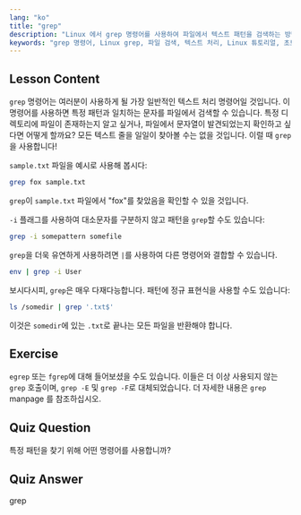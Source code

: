 ```yaml
---
lang: "ko"
title: "grep"
description: "Linux 에서 grep 명령어를 사용하여 파일에서 텍스트 패턴을 검색하는 방법을 배웁니다. 기본 사용법, 대소문자 구분 없는 검색, 다른 명령어와의 조합을 알아보세요. Linux 여정을 시작하세요!"
keywords: "grep 명령어, Linux grep, 파일 검색, 텍스트 처리, Linux 튜토리얼, 초보자 Linux, grep 가이드"
---
```


## Lesson Content

`grep` 명령어는 여러분이 사용하게 될 가장 일반적인 텍스트 처리 명령어일 것입니다. 이 명령어를 사용하면 특정 패턴과 일치하는 문자를 파일에서 검색할 수 있습니다. 특정 디렉토리에 파일이 존재하는지 알고 싶거나, 파일에서 문자열이 발견되었는지 확인하고 싶다면 어떻게 할까요? 모든 텍스트 줄을 일일이 찾아볼 수는 없을 것입니다. 이럴 때 `grep`을 사용합니다!

`sample.txt` 파일을 예시로 사용해 봅시다:

```bash
grep fox sample.txt
```

`grep`이 `sample.txt` 파일에서 "fox"를 찾았음을 확인할 수 있을 것입니다.

`-i` 플래그를 사용하여 대소문자를 구분하지 않고 패턴을 `grep`할 수도 있습니다:

```bash
grep -i somepattern somefile
```

`grep`을 더욱 유연하게 사용하려면 `|`를 사용하여 다른 명령어와 결합할 수 있습니다.

```bash
env | grep -i User
```

보시다시피, `grep`은 매우 다재다능합니다. 패턴에 정규 표현식을 사용할 수도 있습니다:

```bash
ls /somedir | grep '.txt$'
```

이것은 `somedir`에 있는 `.txt`로 끝나는 모든 파일을 반환해야 합니다.

## Exercise

`egrep` 또는 `fgrep`에 대해 들어보셨을 수도 있습니다. 이들은 더 이상 사용되지 않는 `grep` 호출이며, `grep -E` 및 `grep -F`로 대체되었습니다. 더 자세한 내용은 `grep` manpage 를 참조하십시오.

## Quiz Question

특정 패턴을 찾기 위해 어떤 명령어를 사용합니까?

## Quiz Answer

grep
